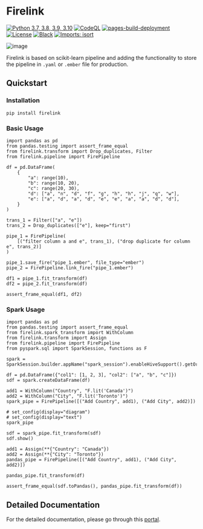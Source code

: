 # Firelink

[![Python 3.7, 3.8, 3.9, 3.10](https://img.shields.io/pypi/pyversions/p)](https://www.python.org/downloads/release/python-388/)
[![CodeQL](https://github.com/couyang24/Firelink/actions/workflows/codeql-analysis.yml/badge.svg)](https://github.com/couyang24/Firelink/actions/workflows/codeql-analysis.yml)
[![pages-build-deployment](https://github.com/couyang24/Firelink/actions/workflows/pages/pages-build-deployment/badge.svg)](https://github.com/couyang24/Firelink/actions/workflows/pages/pages-build-deployment)
[![License](https://img.shields.io/hexpm/l/num)](https://github.com/couyang24/firelink/blob/main/LICENSE)
[![Black](https://img.shields.io/badge/code%20style-black-000000.svg)](https://github.com/ambv/black)
[![Imports: isort](https://img.shields.io/badge/%20imports-isort-%231674b1?style=flat&labelColor=ef8336)](https://pycqa.github.io/isort/)

![image](https://i.imgur.com/QRJUi98.png)

Firelink is based on scikit-learn pipeline and adding the functionality to store the pipeline in `.yaml` or `.ember` file for production.

## Quickstart

### Installation

```
pip install firelink
```

### Basic Usage

```
import pandas as pd
from pandas.testing import assert_frame_equal
from firelink.transform import Drop_duplicates, Filter
from firelink.pipeline import FirePipeline

df = pd.DataFrame(
    {
        "a": range(10),
        "b": range(10, 20),
        "c": range(20, 30),
        "d": ["a", "n", "d", "f", "g", "h", "h", "j", "q", "w"],
        "e": ["a", "d", "a", "d", "e", "e", "a", "a", "d", "d"],
    }
)

trans_1 = Filter(["a", "e"])
trans_2 = Drop_duplicates(["e"], keep="first")

pipe_1 = FirePipeline(
    [("filter column a and e", trans_1), ("drop duplicate for column e", trans_2)]
)

pipe_1.save_fire("pipe_1.ember", file_type="ember")
pipe_2 = FirePipeline.link_fire("pipe_1.ember")

df1 = pipe_1.fit_transform(df)
df2 = pipe_2.fit_transform(df)

assert_frame_equal(df1, df2)
```

### Spark Usage

```
import pandas as pd
from pandas.testing import assert_frame_equal
from firelink.spark_transform import WithColumn
from firelink.transform import Assign
from firelink.pipeline import FirePipeline
from pyspark.sql import SparkSession, functions as F

spark = SparkSession.builder.appName("spark_session").enableHiveSupport().getOrCreate()

df = pd.DataFrame({"col1": [1, 2, 3], "col2": ["a", "b", "c"]})
sdf = spark.createDataFrame(df)

add1 = WithColumn("Country", "F.lit('Canada')")
add2 = WithColumn("City", "F.lit('Toronto')")
spark_pipe = FirePipeline([("Add Country", add1), ("Add City", add2)])

# set_config(display="diagram")
# set_config(display="text")
spark_pipe

sdf = spark_pipe.fit_transform(sdf)
sdf.show()

add1 = Assign(**{"Country": "Canada"})
add2 = Assign(**{"City": "Toronto"})
pandas_pipe = FirePipeline([("Add Country", add1), ("Add City", add2)])

pandas_pipe.fit_transform(df)

assert_frame_equal(sdf.toPandas(), pandas_pipe.fit_transform(df))
```

## Detailed Documentation

For the detailed documentation, please go through this [portal](https://couyang24.github.io/Firelink/).
